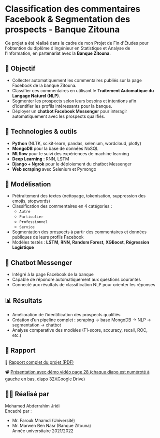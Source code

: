 # Classification des commentaires Facebook & Segmentation des prospects - Banque Zitouna

Ce projet a été réalisé dans le cadre de mon Projet de Fin d'Études pour l'obtention du diplôme d'ingénieur en Statistique et Analyse de l'Information, en partenariat avec la **Banque Zitouna**.

## 🎯 Objectif

- Collecter automatiquement les commentaires publiés sur la page Facebook de la banque Zitouna.
- Classifier ces commentaires en utilisant le **Traitement Automatique du Langage Naturel (NLP)**.
- Segmenter les prospects selon leurs besoins et intentions afin d’identifier les profils intéressants pour la banque.
- Déployer un **chatbot Facebook Messenger** pour interagir automatiquement avec les prospects qualifiés.

## 🧰 Technologies & outils

- **Python** (NLTK, scikit-learn, pandas, selenium, wordcloud, plotly)
- **MongoDB** pour la base de données NoSQL
- **MLflow** pour le suivi des expériences de machine learning
- **Deep Learning** : RNN, LSTM
- **Django + Ngrok** pour le déploiement du chatbot Messenger
- **Web scraping** avec Selenium et Pymongo

## 🧠 Modélisation

- Prétraitement des textes (nettoyage, tokenisation, suppression des emojis, stopwords)
- Classification des commentaires en 4 catégories :
  - `Autre`
  - `Particulier`
  - `Professionnel`
  - `Service`
- Segmentation des prospects à partir des commentaires et données publiques de leurs profils Facebook
- Modèles testés : **LSTM**, **RNN**, **Random Forest**, **XGBoost**, **Régression Logistique**

## 🤖 Chatbot Messenger

- Intégré à la page Facebook de la banque
- Capable de répondre automatiquement aux questions courantes
- Connecté aux résultats de classification NLP pour orienter les réponses

## 📊 Résultats

- Amélioration de l’identification des prospects qualifiés
- Création d’un pipeline complet : scraping → base MongoDB → NLP → segmentation → chatbot
- Analyse comparative des modèles (F1-score, accuracy, recall, ROC, etc.)

## 📎 Rapport

📄 [Rapport complet du projet (PDF)](./Rapport%20Final.pdf)

📽️ [Présentation avec démo vidéo page 28 (chaque diapo est numéroté à gauche en bas, diapo 32)(Google Drive)]([https://drive.google.com/your-link-ici](https://docs.google.com/presentation/d/19lz_AMs2MRc4zeg2gg8HAWlmzJOBAJgR/edit?usp=sharing&ouid=112678636381172917271&rtpof=true&sd=true))

## 👨‍💻 Réalisé par

Mohamed Abderrahim Jridi  
Encadré par :  
- Mr. Farouk Mhamdi (Université)  
- Mr. Marwen Ben Nasr (Banque Zitouna)  
Année universitaire 2021/2022
